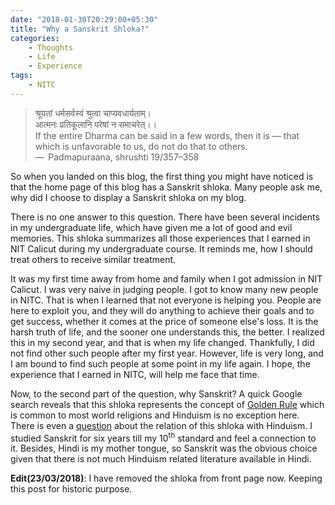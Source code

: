 ```yaml
---
date: "2018-01-30T20:29:00+05:30"
title: "Why a Sanskrit Shloka?"
categories:
    - Thoughts
    - Life
    - Experience
tags:
    - NITC
---
```


>   श्रूयतां धर्मसर्वस्वं श्रुत्वा चाप्यवधार्यताम्।<br>
    आत्मनः प्रतिकूलानि परेषां न समाचरेत्।।<br/>
    If the entire Dharma can be said in a few words, then it is — that which is unfavorable to us, do not do that to others.<br>
    —  Padmapuraana, shrushti 19/357–358


So when you landed on this blog, the first thing you might have noticed is that the home page of this blog has a Sanskrit shloka. Many people ask me, why did I choose to display a Sanskrit shloka on my blog.

There is no one answer to this question. There have been several incidents in my undergraduate life, which have given me a lot of good and evil memories. This shloka summarizes all those experiences that I earned in NIT Calicut during my undergraduate course. It reminds me, how I should treat others to receive similar treatment.

It was my first time away from home and family when I got admission in NIT Calicut. I was very naive in judging people. I got to know many new people in NITC. That is when I learned that not everyone is helping you. People are here to exploit you, and they will do anything to achieve their goals and to get success, whether it comes at the price of someone else's loss. It is the harsh truth of life, and the sooner one understands this, the better. I realized this in my second year, and that is when my life changed. Thankfully, I did not find other such people after my first year. However, life is very long, and I am bound to find such people at some point in my life again. I hope, the experience that I earned in NITC, will help me face that time.

Now, to the second part of the question, why Sanskrit? A quick Google search reveals that this shloka represents the concept of [Golden Rule](https://en.wikipedia.org/wiki/Golden_Rule) which is common to most world religions and Hinduism is no exception here. There is even a [question](https://hinduism.stackexchange.com/questions/21431/what-all-hindu-scriptures-advocate-the-golden-rule-and-what-is-the-oldest-hindu) about the relation of this shloka with Hinduism. I studied Sanskrit for six years till my 10<sup>th</sup> standard and feel a connection to it. Besides, Hindi is my mother tongue, so Sanskrit was the obvious choice given that there is not much Hinduism related literature available in Hindi.

**Edit(23/03/2018)**: I have removed the shloka from front page now. Keeping this post for historic purpose.
